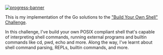 [![progress-banner](https://backend.codecrafters.io/progress/shell/8ab91158-2466-4f83-b079-ba86fe8ac200)](https://app.codecrafters.io/users/codecrafters-bot?r=2qF)

This is my implementation of the Go solutions to the
["Build Your Own Shell" Challenge](https://app.codecrafters.io/courses/shell/overview).

In this challenge, I've build your own POSIX compliant shell that's capable of
interpreting shell commands, running external programs and builtin commands like
cd, pwd, echo and more. Along the way, I've learnt about shell command parsing,
REPLs, builtin commands, and more.
